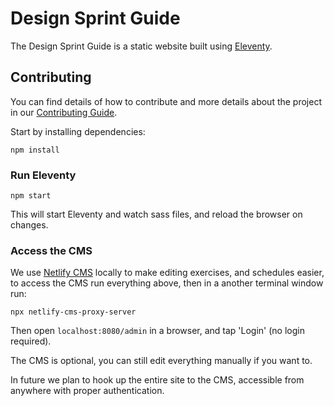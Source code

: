 # Design Sprint Guide

The Design Sprint Guide is a static website built using [Eleventy](https://11ty.dev).

## Contributing

You can find details of how to contribute and more details about the project in
our [Contributing Guide](https://github.com/thoughtbot/design-sprint-guide/blob/main/CONTRIBUTING.md).

Start by installing dependencies:

```
npm install
```

### Run Eleventy

```
npm start
```
This will start Eleventy and watch sass files, and reload the browser on changes.

### Access the CMS

We use [Netlify CMS](https://www.netlifycms.org) locally to make editing
exercises, and schedules easier, to access the CMS
run everything above, then in a another terminal window run:

```
npx netlify-cms-proxy-server
```

Then open `localhost:8080/admin` in a browser, and tap 'Login' (no login required).

The CMS is optional, you can still edit everything manually if you want to.

In future we plan to hook up the entire site to the CMS, accessible from
anywhere with proper authentication.
